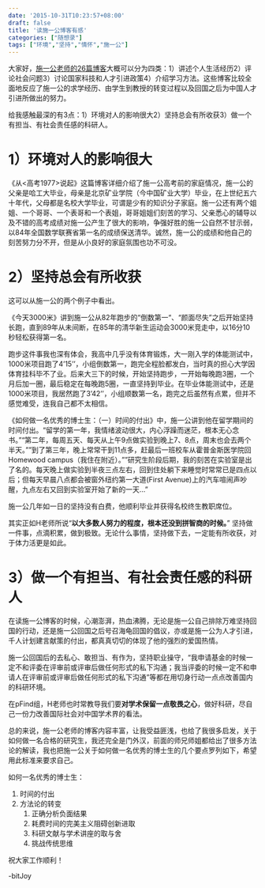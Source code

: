 ```yaml
---
date: '2015-10-31T10:23:57+08:00'
draft: false
title: '读施一公博客有感'
categories: ["随想录"]
tags: ["环境","坚持","情怀","施一公"]
---
```

大家好，[施一公老师的26篇博客](http://blog.sciencenet.cn/home.php?mod=space&uid=46212&do=blog&view=me&from=space)大概可以分为四类：1）讲述个人生活经历2）评论社会问题3）讨论国家科技和人才引进政策4）介绍学习方法。这些博客比较全面地反应了施一公的求学经历、由学生到教授的转变过程以及回国之后为中国人才引进所做出的努力。

给我感触最深的有3点：1）环境对人的影响很大2）坚持总会有所收获3）做一个有担当、有社会责任感的科研人。

# 1）环境对人的影响很大

《从<高考1977>说起》这篇博客详细介绍了施一公高考前的家庭情况，施一公的父亲是哈工大毕业，母亲是北京矿业学院（今中国矿业大学）毕业，在上世纪五六十年代，父母都是名校大学毕业，可谓是少有的知识分子家庭。施一公还有两个姐姐、一个哥哥、一个表哥和一个表姐，哥哥姐姐们刻苦的学习、父亲悉心的辅导以及不错的高考成绩对施一公产生了很大的影响，争强好胜的施一公自然不甘示弱，以84年全国数学联赛省第一名的成绩保送清华。诚然，施一公的成绩和他自己的刻苦努力分不开，但是从小良好的家庭氛围也功不可没。

# 2）坚持总会有所收获

这可以从施一公的两个例子中看出。

《今天3000米》讲到施一公从82年跑步的“倒数第一“、“颜面尽失”之后开始坚持长跑，直到89年从未间断，在85年的清华新生运动会3000米竞走中，以16分10秒轻松获得第一名。

跑步这件事我也深有体会，我高中几乎没有体育锻炼，大一刚入学的体能测试中，1000米项目跑了4’15’’，小组倒数第一，跑完全程脸都发白，当时真的担心大学因体育挂科毕不了业。后来大三下的时候，开始坚持跑步，一开始每晚跑3圈，一个月后加一圈，最后稳定在每晚跑5圈，一直坚持到毕业。在毕业体能测试中，还是1000米项目，我居然跑了3’42’’，小组顺数第一名，跑完之后虽然有点累，但并不感觉难受，连我自己都不太相信。

《如何做一名优秀的博士生：（一）时间的付出》中，施一公讲到他在留学期间的时间付出。“留学的第一年，我情绪波动很大，内心浮躁而迷茫，根本无心念书。”“第二年，每周五天、每天从上午9点做实验到晚上7、8点，周末也会去两个半天。””到了第三年，晚上常常干到11点多，赶最后一班校车从霍普金斯医学院回Homewood campus（我住在附近）。””研究生阶段后期，我的刻苦在实验室是出了名的。每天晚上做实验到半夜三点左右，回到住处躺下来睡觉时常常已是四点以后；但每天早晨八点都会被窗外纽约第一大道(First Avenue)上的汽车喧闹声吵醒，九点左右又回到实验室开始了新的一天…”

施一公几年如一日的坚持没有白费，他顺利毕业并获得名校终生教职席位。

其实正如H老师所说“**以大多数人努力的程度，根本还没到拼智商的时候。**” 坚持做一件事，点滴积累，做到极致。无论什么事情，坚持做下去，一定能有所收获，对于体力活更是如此。

# 3）做一个有担当、有社会责任感的科研人

在读施一公博客的时候，心潮澎湃，热血沸腾，无论是施一公自己排除万难坚持回国的行动，还是施一公回国之后号召海龟回国的倡议，亦或是施一公为人才引进，千人计划建言献策的付出，都真真切切的体现了他的强烈的爱国热情。

施一公回国后的去私心、敢担当、有作为，坚持职业操守，“我申请基金的时候一定不和评委在评审前或评审后做任何形式的私下沟通；我当评委的时候一定不和申请人在评审前或评审后做任何形式的私下沟通”等都在用切身行动一点点改善国内的科研环境。

在pFind组，H老师也时常教导我们要**对学术保留一点敬畏之心**，做好科研，尽自己一份力改善国际社会对中国学术界的看法。

总的来说，施一公老师的博客内容丰富，让我受益匪浅，也给了我很多启发，关于如何做一名合格的研究生，我还完全是门外汉，前面的师兄师姐都给出了很多方法论的解读，我也把施一公关于如何做一名优秀的博士生的几个要点罗列如下，希望用此标准来要求自己。

如何一名优秀的博士生：
1. 时间的付出
2. 方法论的转变
    1. 正确分析负面结果
    2. 耗费时间的完美主义阻碍创新进取
    3. 科研文献与学术讲座的取与舍
    4. 挑战传统思维

祝大家工作顺利！

-bitJoy